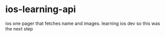 # ios-learning-api

ios one pager that fetches name and images. learning ios dev so this was the next step

